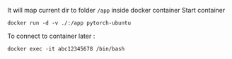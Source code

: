  
It will map current dir to folder `/app` inside docker container
Start container 
```
docker run -d -v ./:/app pytorch-ubuntu
```

To connect to container later :

```
docker exec -it abc12345678 /bin/bash
```
